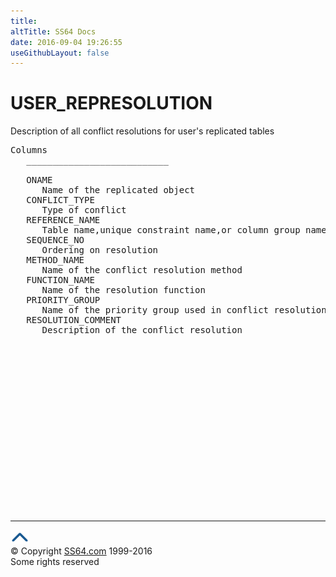 ```yaml
---
title:
altTitle: SS64 Docs
date: 2016-09-04 19:26:55
useGithubLayout: false
---
```

<!-- #BeginLibraryItem "/Library/head_orad.lbi" --><!-- #EndLibraryItem --><h1>USER_REPRESOLUTION </h1><p> Description of all conflict resolutions for user's replicated tables </p> 
 
<pre>Columns
   ___________________________
 
   ONAME
      Name of the replicated object
   CONFLICT_TYPE
      Type of conflict
   REFERENCE_NAME
      Table name,unique constraint name,or column group name
   SEQUENCE_NO
      Ordering on resolution
   METHOD_NAME
      Name of the conflict resolution method
   FUNCTION_NAME
      Name of the resolution function
   PRIORITY_GROUP
      Name of the priority group used in conflict resolution
   RESOLUTION_COMMENT
      Description of the conflict resolution

</pre><!-- #BeginLibraryItem "/Library/foot_orad.lbi" --><p>
<!-- oracle-footer -->
<ins class="adsbygoogle" style="display:inline-block;width:300px;height:250px" data-ad-client="ca-pub-6140977852749469" data-ad-slot="4275490898"></ins>
<script>
(adsbygoogle = window.adsbygoogle || []).push({});
</script></p>
<hr>
<div id="bl" class="footer"><a href="USER_REPRESOLUTION.html#"><img src="../images/top.png" width="30" height="22" alt="Back to the Top"></a></div>
<div id="br" class="footer, tagline">© Copyright <a href="http://ss64.com/">SS64.com</a> 1999-2016<br>
Some rights reserved</div>
<!-- #EndLibraryItem -->

